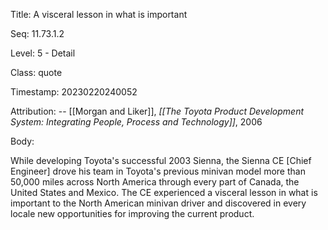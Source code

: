 Title:  A visceral lesson in what is important

Seq:    11.73.1.2

Level:  5 - Detail

Class:  quote

Timestamp: 20230220240052

Attribution: -- [[Morgan and Liker]], *[[The Toyota Product Development System: Integrating People, Process and Technology]]*, 2006

Body:

While developing Toyota's successful 2003 Sienna, the Sienna CE [Chief Engineer] drove his team in Toyota's previous minivan model more than 50,000 miles across North America through every part of Canada, the United States and Mexico. The CE experienced a visceral lesson in what is important to the North American minivan driver and discovered in every locale new opportunities for improving the current product.

